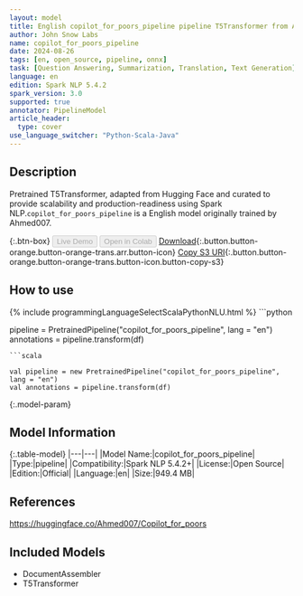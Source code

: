 ```yaml
---
layout: model
title: English copilot_for_poors_pipeline pipeline T5Transformer from Ahmed007
author: John Snow Labs
name: copilot_for_poors_pipeline
date: 2024-08-26
tags: [en, open_source, pipeline, onnx]
task: [Question Answering, Summarization, Translation, Text Generation]
language: en
edition: Spark NLP 5.4.2
spark_version: 3.0
supported: true
annotator: PipelineModel
article_header:
  type: cover
use_language_switcher: "Python-Scala-Java"
---
```


## Description

Pretrained T5Transformer, adapted from Hugging Face and curated to provide scalability and production-readiness using Spark NLP.`copilot_for_poors_pipeline` is a English model originally trained by Ahmed007.

{:.btn-box}
<button class="button button-orange" disabled>Live Demo</button>
<button class="button button-orange" disabled>Open in Colab</button>
[Download](https://s3.amazonaws.com/auxdata.johnsnowlabs.com/public/models/copilot_for_poors_pipeline_en_5.4.2_3.0_1724685195796.zip){:.button.button-orange.button-orange-trans.arr.button-icon}
[Copy S3 URI](s3://auxdata.johnsnowlabs.com/public/models/copilot_for_poors_pipeline_en_5.4.2_3.0_1724685195796.zip){:.button.button-orange.button-orange-trans.button-icon.button-copy-s3}

## How to use



<div class="tabs-box" markdown="1">
{% include programmingLanguageSelectScalaPythonNLU.html %}
```python

pipeline = PretrainedPipeline("copilot_for_poors_pipeline", lang = "en")
annotations =  pipeline.transform(df)   

```
```scala

val pipeline = new PretrainedPipeline("copilot_for_poors_pipeline", lang = "en")
val annotations = pipeline.transform(df)

```
</div>

{:.model-param}
## Model Information

{:.table-model}
|---|---|
|Model Name:|copilot_for_poors_pipeline|
|Type:|pipeline|
|Compatibility:|Spark NLP 5.4.2+|
|License:|Open Source|
|Edition:|Official|
|Language:|en|
|Size:|949.4 MB|

## References

https://huggingface.co/Ahmed007/Copilot_for_poors

## Included Models

- DocumentAssembler
- T5Transformer